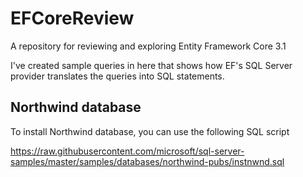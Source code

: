 # EFCoreReview
A repository for reviewing and exploring Entity Framework Core 3.1

I've created sample queries in here that shows how EF's SQL Server provider translates the queries into SQL statements.

## Northwind database

To install Northwind database, you can use the following SQL script

https://raw.githubusercontent.com/microsoft/sql-server-samples/master/samples/databases/northwind-pubs/instnwnd.sql
